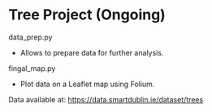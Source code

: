 # Tree Project (Ongoing)

data_prep.py

- Allows to prepare data for further analysis.

fingal_map.py

- Plot data on a Leaflet map using Folium.

Data available at: https://data.smartdublin.ie/dataset/trees
